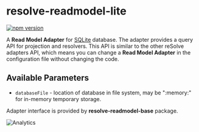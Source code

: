 # **resolve-readmodel-lite**
[![npm version](https://badge.fury.io/js/resolve-readmodel-lite.svg)](https://badge.fury.io/js/resolve-readmodel-lite)

A **Read Model Adapter** for [SQLite](https://www.sqlite.org/) database.
The adapter provides a query API for projection and resolvers. This API is similar to the other reSolve adapters API, which means you can change a **Read Model Adapter** in the configuration file without changing the code.

## Available Parameters
* `databaseFile` - location of database in file system, may be ":memory:" for in-memory temporary storage.

Adapter interface is provided by **resolve-readmodel-base** package.

![Analytics](https://ga-beacon.appspot.com/UA-118635726-1/packages-resolve-readmodel-lite-readme?pixel)
